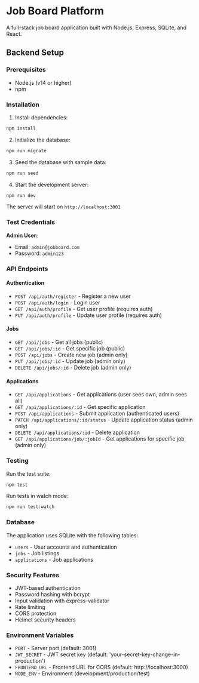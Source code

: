 # Job Board Platform

A full-stack job board application built with Node.js, Express, SQLite, and React.

## Backend Setup

### Prerequisites
- Node.js (v14 or higher)
- npm

### Installation

1. Install dependencies:
```bash
npm install
```

2. Initialize the database:
```bash
npm run migrate
```

3. Seed the database with sample data:
```bash
npm run seed
```

4. Start the development server:
```bash
npm run dev
```

The server will start on `http://localhost:3001`

### Test Credentials

**Admin User:**
- Email: `admin@jobboard.com`
- Password: `admin123`

### API Endpoints

#### Authentication
- `POST /api/auth/register` - Register a new user
- `POST /api/auth/login` - Login user
- `GET /api/auth/profile` - Get user profile (requires auth)
- `PUT /api/auth/profile` - Update user profile (requires auth)

#### Jobs
- `GET /api/jobs` - Get all jobs (public)
- `GET /api/jobs/:id` - Get specific job (public)
- `POST /api/jobs` - Create new job (admin only)
- `PUT /api/jobs/:id` - Update job (admin only)
- `DELETE /api/jobs/:id` - Delete job (admin only)

#### Applications
- `GET /api/applications` - Get applications (user sees own, admin sees all)
- `GET /api/applications/:id` - Get specific application
- `POST /api/applications` - Submit application (authenticated users)
- `PATCH /api/applications/:id/status` - Update application status (admin only)
- `DELETE /api/applications/:id` - Delete application
- `GET /api/applications/job/:jobId` - Get applications for specific job (admin only)

### Testing

Run the test suite:
```bash
npm test
```

Run tests in watch mode:
```bash
npm run test:watch
```

### Database

The application uses SQLite with the following tables:
- `users` - User accounts and authentication
- `jobs` - Job listings
- `applications` - Job applications

### Security Features

- JWT-based authentication
- Password hashing with bcrypt
- Input validation with express-validator
- Rate limiting
- CORS protection
- Helmet security headers

### Environment Variables

- `PORT` - Server port (default: 3001)
- `JWT_SECRET` - JWT secret key (default: 'your-secret-key-change-in-production')
- `FRONTEND_URL` - Frontend URL for CORS (default: http://localhost:3000)
- `NODE_ENV` - Environment (development/production/test) 
